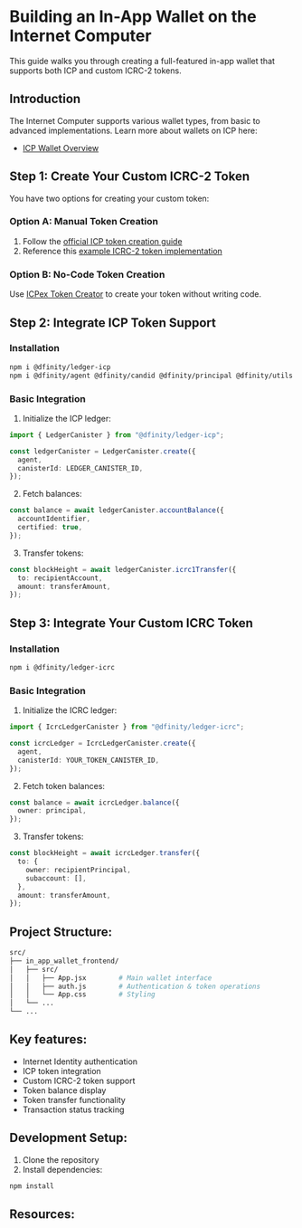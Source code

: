 # Building an In-App Wallet on the Internet Computer

This guide walks you through creating a full-featured in-app wallet that supports both ICP and custom ICRC-2 tokens.

## Introduction
The Internet Computer supports various wallet types, from basic to advanced implementations. Learn more about wallets on ICP here:
- [ICP Wallet Overview](https://internetcomputer.org/docs/current/developer-docs/defi/wallets/overview)

## Step 1: Create Your Custom ICRC-2 Token
You have two options for creating your custom token:

### Option A: Manual Token Creation
1. Follow the [official ICP token creation guide](https://internetcomputer.org/docs/current/developer-docs/defi/tokens/create)
2. Reference this [example ICRC-2 token implementation](https://github.com/Stephen-Kimoi/example-icrc2-token)

### Option B: No-Code Token Creation
Use [ICPex Token Creator](https://icpex.org/createToken) to create your token without writing code.

## Step 2: Integrate ICP Token Support

### Installation
```bash
npm i @dfinity/ledger-icp
npm i @dfinity/agent @dfinity/candid @dfinity/principal @dfinity/utils
``` 

### Basic Integration
1. Initialize the ICP ledger:
```typescript
import { LedgerCanister } from "@dfinity/ledger-icp";

const ledgerCanister = LedgerCanister.create({
  agent,
  canisterId: LEDGER_CANISTER_ID,
});
``` 

2. Fetch balances:
```typescript
const balance = await ledgerCanister.accountBalance({
  accountIdentifier,
  certified: true,
});
```

3. Transfer tokens:
```typescript
const blockHeight = await ledgerCanister.icrc1Transfer({
  to: recipientAccount,
  amount: transferAmount,
});
``` 

## Step 3: Integrate Your Custom ICRC Token
### Installation

```bash
npm i @dfinity/ledger-icrc
``` 


### Basic Integration

1. Initialize the ICRC ledger:
```typescript
import { IcrcLedgerCanister } from "@dfinity/ledger-icrc";

const icrcLedger = IcrcLedgerCanister.create({
  agent,
  canisterId: YOUR_TOKEN_CANISTER_ID,
});
``` 

2. Fetch token balances:
```typescript
const balance = await icrcLedger.balance({
  owner: principal,
});
``` 

3. Transfer tokens:
```typescript
const blockHeight = await icrcLedger.transfer({
  to: {
    owner: recipientPrincipal,
    subaccount: [],
  },
  amount: transferAmount,
});
``` 

## Project Structure: 

```bash 
src/
├── in_app_wallet_frontend/
│   ├── src/
│   │   ├── App.jsx        # Main wallet interface
│   │   ├── auth.js        # Authentication & token operations
│   │   └── App.css        # Styling
│   └── ...
└── ...
``` 

## Key features: 
- Internet Identity authentication
- ICP token integration
- Custom ICRC-2 token support
- Token balance display
- Token transfer functionality
- Transaction status tracking

## Development Setup: 
1. Clone the repository
2. Install dependencies:
```bash
npm install
```

## Resources: 
